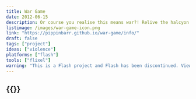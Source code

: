 ```yaml
---
title: War Game
date: 2012-06-15
description: Or course you realise this means war?! Relive the halcyon handheld LCD game days of your youth! The shrill beeps! The slow refresh rate! Or possibly wonder what the hell this thing is meant to look like! Push buttons! Win wars! Go crazy!
listimage: /images/war-game-icon.png
link: "https://pippinbarr.github.io/war-game/info/"
draft: false
tags: ["project"]
ideas: ["violence"]
platforms: ["flash"]
tools: ["flixel"]
warning: "This is a Flash project and Flash has been discontinued. View the game's page for more information."
---
```


## {{<param title >}}
